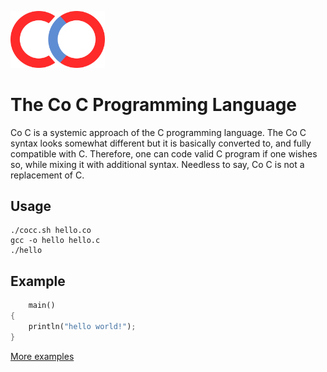 <img src="/images/logo.svg" width="30%" height="30%"></img>

# The Co C Programming Language
Co C is a systemic approach of the C programming language. The Co C syntax looks somewhat different but it is basically converted to, and fully compatible with C. Therefore, one can code valid C program if one wishes so, while mixing it with additional syntax. Needless to say, Co C is not a replacement of C.

## Usage
```
./cocc.sh hello.co
gcc -o hello hello.c
./hello
```

## Example
```rust
    main()
{
    println("hello world!");
}
```
[More examples](https://github.com/0verse/coc/tree/main/examples)
